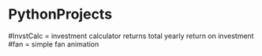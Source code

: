 # PythonProjects
#InvstCalc = investment calculator returns total yearly return on investment
#fan = simple fan animation
